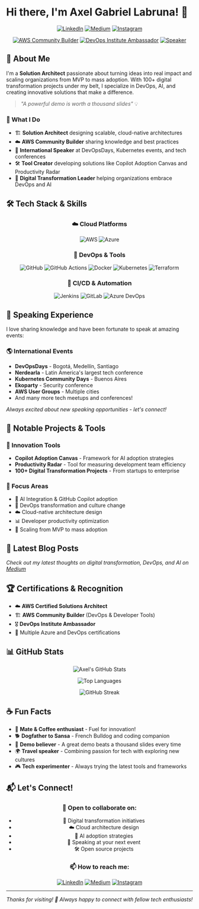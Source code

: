 # Hi there, I'm Axel Gabriel Labruna! 👋

<div align="center">
  
[![LinkedIn](https://img.shields.io/badge/-LinkedIn-0077B5?style=for-the-badge&logo=linkedin&logoColor=white)](https://linkedin.com/in/axellabruna)
[![Medium](https://img.shields.io/badge/-Medium-12100E?style=for-the-badge&logo=medium&logoColor=white)](https://medium.com/@axellabruna)
[![Instagram](https://img.shields.io/badge/-Instagram-E4405F?style=for-the-badge&logo=instagram&logoColor=white)](https://instagram.com/axellabruna)

[![AWS Community Builder](https://img.shields.io/badge/AWS-Community%20Builder-FF9900?style=flat-square&logo=amazon-aws&logoColor=white)](https://aws.amazon.com/developer/community/community-builders/)
[![DevOps Institute Ambassador](https://img.shields.io/badge/DevOps%20Institute-Ambassador-4CAF50?style=flat-square)](https://www.devopsinstitute.com/)
[![Speaker](https://img.shields.io/badge/Speaker-DevOpsDays%20%7C%20KCD%20%7C%20AWSUG-blue?style=flat-square&logo=microphone&logoColor=white)](https://github.com/axellab)

</div>

## 🚀 About Me

I'm a **Solution Architect** passionate about turning ideas into real impact and scaling organizations from MVP to mass adoption. With 100+ digital transformation projects under my belt, I specialize in DevOps, AI, and creating innovative solutions that make a difference.

> *"A powerful demo is worth a thousand slides"* 💡

### 🎯 What I Do
- 🏗️ **Solution Architect** designing scalable, cloud-native architectures
- ☁️ **AWS Community Builder** sharing knowledge and best practices
- 🎤 **International Speaker** at DevOpsDays, Kubernetes events, and tech conferences
- 🛠️ **Tool Creator** developing solutions like Copilot Adoption Canvas and Productivity Radar
- 🔄 **Digital Transformation Leader** helping organizations embrace DevOps and AI

## 🛠️ Tech Stack & Skills

<div align="center">

### ☁️ Cloud Platforms
![AWS](https://img.shields.io/badge/AWS-232F3E?style=for-the-badge&logo=amazon-aws&logoColor=white)
![Azure](https://img.shields.io/badge/Microsoft%20Azure-0078D4?style=for-the-badge&logo=microsoft-azure&logoColor=white)

### 🔧 DevOps & Tools
![GitHub](https://img.shields.io/badge/GitHub-181717?style=for-the-badge&logo=github&logoColor=white)
![GitHub Actions](https://img.shields.io/badge/GitHub%20Actions-2088FF?style=for-the-badge&logo=github-actions&logoColor=white)
![Docker](https://img.shields.io/badge/Docker-2496ED?style=for-the-badge&logo=docker&logoColor=white)
![Kubernetes](https://img.shields.io/badge/Kubernetes-326CE5?style=for-the-badge&logo=kubernetes&logoColor=white)
![Terraform](https://img.shields.io/badge/Terraform-623CE4?style=for-the-badge&logo=terraform&logoColor=white)

### 🔄 CI/CD & Automation
![Jenkins](https://img.shields.io/badge/Jenkins-D24939?style=for-the-badge&logo=jenkins&logoColor=white)
![GitLab](https://img.shields.io/badge/GitLab-FC6D26?style=for-the-badge&logo=gitlab&logoColor=white)
![Azure DevOps](https://img.shields.io/badge/Azure%20DevOps-0078D7?style=for-the-badge&logo=azure-devops&logoColor=white)

</div>

## 🎤 Speaking Experience

I love sharing knowledge and have been fortunate to speak at amazing events:

### 🌎 International Events
- **DevOpsDays** - Bogotá, Medellín, Santiago
- **Nerdearla** - Latin America's largest tech conference
- **Kubernetes Community Days** - Buenos Aires
- **Ekoparty** - Security conference
- **AWS User Groups** - Multiple cities
- And many more tech meetups and conferences!

*Always excited about new speaking opportunities - let's connect!*

## 🚀 Notable Projects & Tools

### 🎨 Innovation Tools
- **Copilot Adoption Canvas** - Framework for AI adoption strategies
- **Productivity Radar** - Tool for measuring development team efficiency
- **100+ Digital Transformation Projects** - From startups to enterprise

### 🎯 Focus Areas
- 🤖 AI Integration & GitHub Copilot adoption
- 🔄 DevOps transformation and culture change
- ☁️ Cloud-native architecture design
- 📊 Developer productivity optimization
- 🚀 Scaling from MVP to mass adoption

## 📝 Latest Blog Posts

<!-- BLOG-POST-LIST:START -->
*Check out my latest thoughts on digital transformation, DevOps, and AI on [Medium](https://medium.com/@axellabruna)*
<!-- BLOG-POST-LIST:END -->

## 🏆 Certifications & Recognition

- ☁️ **AWS Certified Solutions Architect**
- 🏗️ **AWS Community Builder** (DevOps & Developer Tools)
- 🎖️ **DevOps Institute Ambassador**
- 📜 Multiple Azure and DevOps certifications

## 📊 GitHub Stats

<div align="center">

![Axel's GitHub Stats](https://github-readme-stats.vercel.app/api?username=axellab&show_icons=true&theme=radical&hide_border=true&count_private=true)

![Top Languages](https://github-readme-stats.vercel.app/api/top-langs/?username=axellab&layout=compact&theme=radical&hide_border=true)

![GitHub Streak](https://github-readme-streak-stats.herokuapp.com/?user=axellab&theme=radical&hide_border=true)

</div>

## ☕ Fun Facts

- 🧉 **Mate & Coffee enthusiast** - Fuel for innovation!
- 🐕 **Dogfather to Sansa** - French Bulldog and coding companion
- 🎯 **Demo believer** - A great demo beats a thousand slides every time
- 🌍 **Travel speaker** - Combining passion for tech with exploring new cultures
- 🎮 **Tech experimenter** - Always trying the latest tools and frameworks

## 📬 Let's Connect!

<div align="center">

### 💬 Open to collaborate on:
- 🚀 Digital transformation initiatives
- ☁️ Cloud architecture design
- 🤖 AI adoption strategies
- 🎤 Speaking at your next event
- 🛠️ Open source projects

### 📫 How to reach me:
[![LinkedIn](https://img.shields.io/badge/LinkedIn-Let's%20connect!-0077B5?style=for-the-badge&logo=linkedin)](https://linkedin.com/in/axellabruna)
[![Medium](https://img.shields.io/badge/Medium-Read%20my%20articles-12100E?style=for-the-badge&logo=medium)](https://medium.com/@axellabruna)
[![Instagram](https://img.shields.io/badge/Instagram-Follow%20my%20journey-E4405F?style=for-the-badge&logo=instagram)](https://instagram.com/axellabruna)

</div>

---

<div align="center">
  <i>Thanks for visiting! 🚀 Always happy to connect with fellow tech enthusiasts!</i>
</div>
